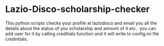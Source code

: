 # Lazio-Disco-scholarship-checker
This python scripts checks your profile at laziodisco and email you all the details about the status of you scholarship and amount of it etc..
you can add user for it by calling creditials function and it will write to config.ini file credintials.

